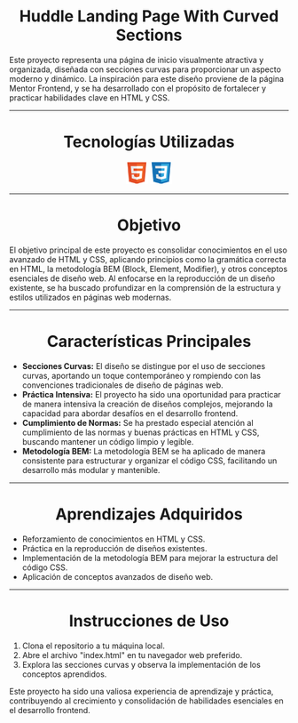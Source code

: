 <h1 align="center">Huddle Landing Page With Curved Sections</h1>
<p>Este proyecto representa una página de inicio visualmente atractiva y organizada, diseñada con secciones curvas para proporcionar un aspecto moderno y dinámico. La inspiración para este diseño proviene de la página Mentor Frontend, y se ha desarrollado con el propósito de fortalecer y practicar habilidades clave en HTML y CSS.</p>
<hr>
<h1 align="center">Tecnologías Utilizadas</h1>
<div align="center">
  <img src="https://github.com/devicons/devicon/blob/master/icons/html5/html5-original.svg" alt="HTML5" title="HTML5" width="40px">
  <img src="https://github.com/devicons/devicon/blob/master/icons/css3/css3-original.svg" alt="CSS3" title="CSS3" width="40px">
</div>
<hr>
<h1 align="center">Objetivo</h1>
<p>El objetivo principal de este proyecto es consolidar conocimientos en el uso avanzado de HTML y CSS, aplicando principios como la gramática correcta en HTML, la metodología BEM (Block, Element, Modifier), y otros conceptos esenciales de diseño web. Al enfocarse en la reproducción de un diseño existente, se ha buscado profundizar en la comprensión de la estructura y estilos utilizados en páginas web modernas.</p>
<hr>
<h1 align="center">Características Principales</h1>
<ul>
  <li><b>Secciones Curvas:</b> El diseño se distingue por el uso de secciones curvas, aportando un toque contemporáneo y rompiendo con las convenciones tradicionales de diseño de páginas web.</li>
  <li><b>Práctica Intensiva:</b> El proyecto ha sido una oportunidad para practicar de manera intensiva la creación de diseños complejos, mejorando la capacidad para abordar desafíos en el desarrollo frontend.</li>
  <li><b>Cumplimiento de Normas:</b> Se ha prestado especial atención al cumplimiento de las normas y buenas prácticas en HTML y CSS, buscando mantener un código limpio y legible.</li>
  <li><b>Metodología BEM:</b> La metodología BEM se ha aplicado de manera consistente para estructurar y organizar el código CSS, facilitando un desarrollo más modular y mantenible.</li>
</ul>
<hr>
<h1 align="center">Aprendizajes Adquiridos</h1>
<ul>
  <li>Reforzamiento de conocimientos en HTML y CSS.</li>
  <li>Práctica en la reproducción de diseños existentes.</li>
  <li>Implementación de la metodología BEM para mejorar la estructura del código CSS.</li>
  <li>Aplicación de conceptos avanzados de diseño web.</li>
</ul>
<hr>
<h1 align="center">Instrucciones de Uso</h1>
<ol>
  <li>Clona el repositorio a tu máquina local.</li>
  <li>Abre el archivo "index.html" en tu navegador web preferido.</li>
  <li>Explora las secciones curvas y observa la implementación de los conceptos aprendidos.</li>
</ol>
<p>Este proyecto ha sido una valiosa experiencia de aprendizaje y práctica, contribuyendo al crecimiento y consolidación de habilidades esenciales en el desarrollo frontend.</p>
